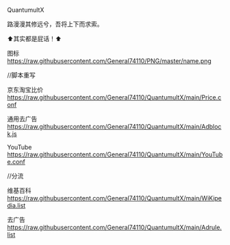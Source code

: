 QuantumultX

路漫漫其修远兮，吾将上下而求索。

⬆️其实都是屁话！⬆️

图标
https://raw.githubusercontent.com/General74110/PNG/master/name.png

//脚本重写

京东淘宝比价
https://raw.githubusercontent.com/General74110/QuantumultX/main/Price.conf

通用去广告
https://raw.githubusercontent.com/General74110/QuantumultX/main/Adblock.js

YouTube
https://raw.githubusercontent.com/General74110/QuantumultX/main/YouTube.conf

//分流

维基百科
https://raw.githubusercontent.com/General74110/QuantumultX/main/WiKipedia.list

去广告
https://raw.githubusercontent.com/General74110/QuantumultX/main/Adrule.list
